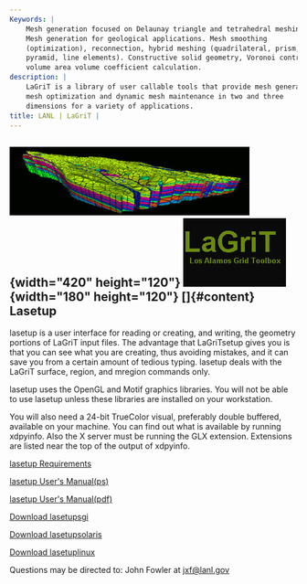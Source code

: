 ```yaml
---
Keywords: |
    Mesh generation focused on Delaunay triangle and tetrahedral meshing.
    Mesh generation for geological applications. Mesh smoothing
    (optimization), reconnection, hybrid meshing (quadrilateral, prism,
    pyramid, line elements). Constructive solid geometry, Voronoi control
    volume area volume coefficient calculation.
description: |
    LaGriT is a library of user callable tools that provide mesh generation,
    mesh optimization and dynamic mesh maintenance in two and three
    dimensions for a variety of applications.
title: LANL | LaGriT |
---
```


<div id="content-org">

![](images/lagrit1.jpg){width="420" height="120"}
![](images/lagrit2.jpg){width="180" height="120"}
[]{#content}
Lasetup
-------

lasetup is a user interface for reading or creating, and writing, the
geometry portions of LaGriT input files. The advantage that LaGriTsetup
gives you is that you can see what you are creating, thus avoiding
mistakes, and it can save you from a certain amount of tedious typing.
lasetup deals with the LaGriT surface, region, and mregion commands
only.

lasetup uses the OpenGL and Motif graphics libraries. You will not be
able to use lasetup unless these libraries are installed on your
workstation.

You will also need a 24-bit TrueColor visual, preferably double
buffered, available on your machine. You can find out what is available
by running xdpyinfo. Also the X server must be running the GLX
extension. Extensions are listed near the top of the output of xdpyinfo.

[lasetup Requirements](lasetup_require.shtml)

[lasetup User's Manual(ps)](lasetupdoc.ps)

[lasetup User's Manual(pdf)](pdfs/lasetupdoc.pdf)

[Download lasetupsgi](lasetupsgi)

[Download lasetupsolaris](lasetupsolaris)

[Download lasetuplinux](lasetuplinux)

Questions may be directed to: John Fowler at <jxf@lanl.gov>

</div>
